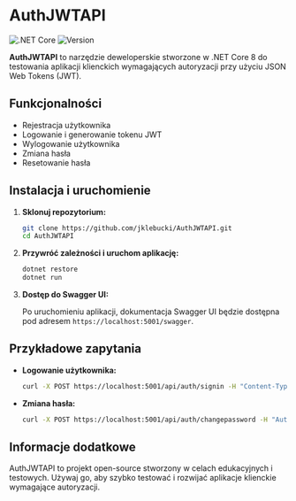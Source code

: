 # AuthJWTAPI
![.NET Core](https://img.shields.io/badge/.NET%20Core-8.0-blue) ![Version](https://img.shields.io/badge/version-1.0.0-green)

**AuthJWTAPI** to narzędzie deweloperskie stworzone w .NET Core 8 do testowania aplikacji klienckich wymagających autoryzacji przy użyciu JSON Web Tokens (JWT).

## Funkcjonalności

- Rejestracja użytkownika
- Logowanie i generowanie tokenu JWT
- Wylogowanie użytkownika
- Zmiana hasła
- Resetowanie hasła

## Instalacja i uruchomienie

1. **Sklonuj repozytorium:**

    ```bash
    git clone https://github.com/jklebucki/AuthJWTAPI.git
    cd AuthJWTAPI
    ```

2. **Przywróć zależności i uruchom aplikację:**

    ```bash
    dotnet restore
    dotnet run
    ```

3. **Dostęp do Swagger UI:**

    Po uruchomieniu aplikacji, dokumentacja Swagger UI będzie dostępna pod adresem `https://localhost:5001/swagger`.

## Przykładowe zapytania

- **Logowanie użytkownika:**

    ```bash
    curl -X POST https://localhost:5001/api/auth/signin -H "Content-Type: application/json" -d "{\"username\":\"testuser\", \"password\":\"password123\"}"
    ```

- **Zmiana hasła:**

    ```bash
    curl -X POST https://localhost:5001/api/auth/changepassword -H "Authorization: Bearer {token}" -H "Content-Type: application/json" -d "{\"newPassword\":\"newpassword123\"}"
    ```

## Informacje dodatkowe

AuthJWTAPI to projekt open-source stworzony w celach edukacyjnych i testowych. Używaj go, aby szybko testować i rozwijać aplikacje klienckie wymagające autoryzacji.
